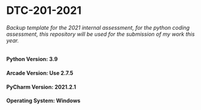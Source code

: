 # DTC-201-2021
###### Backup template for the 2021 internal assessment, for the python coding assessment, this repository will be used for the submission of my work this year.
#### Python Version: 3.9
#### Arcade Version: Use 2.7.5
#### PyCharm Version: 2021.2.1
#### Operating System: Windows
